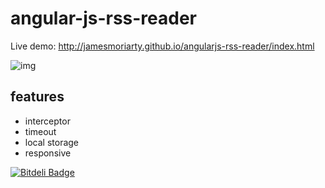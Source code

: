 angular-js-rss-reader
=====================

Live demo: http://jamesmoriarty.github.io/angularjs-rss-reader/index.html

![img](https://raw.github.com/jamesmoriarty/angularjs-rss-reader/master/doc/screenshot-01.gif)

features
--------

- interceptor
- timeout
- local storage
- responsive


[![Bitdeli Badge](https://d2weczhvl823v0.cloudfront.net/jamesmoriarty/angularjs-rss-reader/trend.png)](https://bitdeli.com/free "Bitdeli Badge")

